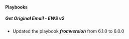 
#### Playbooks
##### Get Original Email - EWS v2
- Updated the playbook ***fromversion*** from 6.1.0 to 6.0.0
